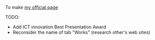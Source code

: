 To make [my official page](https://kohei-matsuura.github.io/)


TODO:
- Add ICT innovation Best Presentation Award
- Reconsider the name of tab "Works" (research other's web sites)
